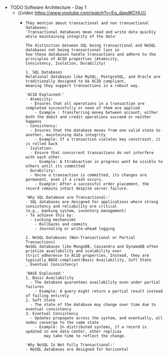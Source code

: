 - TODO Software Architecture - Day 1
	- {{video https://www.youtube.com/watch?v=Eg_dapdKCHU}}
		- ```apl
		  They mention about transactional and non transactional databases:
		  'Transactional databases mean read and write data quickly while maintaining integrity of the data'
		  
		  The distinction between SQL being transactional and NoSQL databases not being transactional lies in 
		  how these databases handle transactions and adhere to the principles of ACID properties (Atomicity,
		  Consistency, Isolation, Durability)
		  
		  1. SQL Databases
		  Relational databases like MySQL, PostgreSQL, and Oracle are traditionally designed to be ACID compliant,
		  meaning they support transactions in a robust way.
		  
		  'ACID Explained:'
		  - Atomicity:
		  	- Ensures that all operations in a transaction are completed successfully or none of them are applied
		      - Example : Transferring money between account, either both the debit and credit operations succeed or neither happens
		  - Consistency:
		  	- Ensures that the database moves from one valid state to another, maintaining data integrity
		      - Example: If a transaction violates key constraint, it is rolled back
		  - Isolation:
		  	- Ensure that concurrent transactions do not interfere with each other.
		      - Example: A ttrabsaction in progress wont be visible to others until its committed
		  - Durability:
		  	- Oncne a transaction is committed, its changes are permanent, even if a crash occurs.
		      - Example: After a successful order placement, the record remains intact despite server failure.
		  
		  'Why SQL Database are Transactional:'
		  - SQL databases are designed for applications where strong consistency and reliability are critical
		  (e.g., banking system, inventory management)
		  - To achieve this by:
		  	- Locking mechanisms
		      - Rollbacks and commits
		      - Journaling or write-ahead logging
		  
		  2. NoSQL Databases (Non-Transactional or Partial Transactions)
		  NoSQL databases like MongoDB, Cassandra and DynamoDB often priotize availability and scalability over
		  strict adherence to ACID properties. Instead, they are typically BASE-compliant(Basic Availability, Soft State
		  , Eventual Consistency)
		  
		  'BASE Explained:'
		  1. Basic Availability
		  	- The database quarantees availability even under partial failures
		      - Example: A query might return a partial result instead of failing entirely
		  2. Soft State
		  	- The state of the database may change over time due to eventual consistency
		  3. Eventual Consistency
		  	- Updates propogate across the system, and eventually, all nodes converge to the same state
		      - Example: In distributed systems, if a record is updated in one data center, other replicas
		     	  may take time to reflect the change.
		  
		  'Why NoSQL Is Not Fully Transactional:'
		  - NoSQL databases are designed for horizontal
		  ```